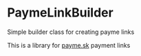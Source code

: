 # PaymeLinkBuilder
Simple builder class for creating payme links

This is a library for <a href=https://payme.sk>payme.sk</a> payment links
